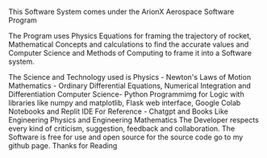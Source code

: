 This Software System comes under the ArionX Aerospace Software Program 

The Program uses Physics Equations for framing the trajectory of rocket, Mathematical Concepts and calculations to find the accurate values and Computer Science and Methods of Computing to frame it into a Software system. 

The Science and Technology used is
Physics - Newton's Laws of Motion
Mathematics - Ordinary Differential Equations, Numerical Integration and Differentiation
Computer Science- Python Programmimg for Logic with libraries like numpy and matplotlib, Flask web interface, Google Colab Notebooks and Replit IDE
For Reference - Chatgpt and Books Like Engineering Physics and Engineering Mathematics 
The Developer respects every kind of criticism, suggestion, feedback and collaboration. 
The Software is free for use and open source for the source code go to my github page. Thanks for Reading